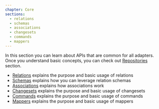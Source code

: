 ```yaml
---
chapter: Core
sections:
  - relations
  - schemas
  - associations
  - changesets
  - commands
  - mappers
---
```


In this section you can learn about APIs that are common for all adapters. Once
you understand basic concepts, you can check out [Repositories](/%{version}/learn/repositories)
section.

- [Relations](/%{version}/learn/core/relations) explains the purpose and basic usage of relations
- [Schemas](/%{version}/learn/core/schemas) explains how you can leverage relation schemas
- [Associations](/%{version}/learn/core/associations) explains how associations work
- [Changesets](/%{version}/learn/core/changesets) explains the purpose and basic usage of changesets
- [Commands](/%{version}/learn/core/commands) explains the purpose and basic usage of commands
- [Mappers](/%{version}/learn/core/mappers) explains the purpose and basic usage of mappers
